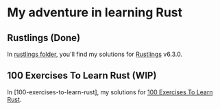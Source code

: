 # My adventure in learning Rust

## Rustlings (**Done**)

In [rustlings folder](/rustlings/), you'll find my solutions for [Rustlings](https://github.com/rust-lang/rustlings) v6.3.0.

## 100 Exercises To Learn Rust (**WIP**)

In [100-exercises-to-learn-rust], my solutions for [100 Exercises To Learn Rust](https://rust-exercises.com/100-exercises/).
